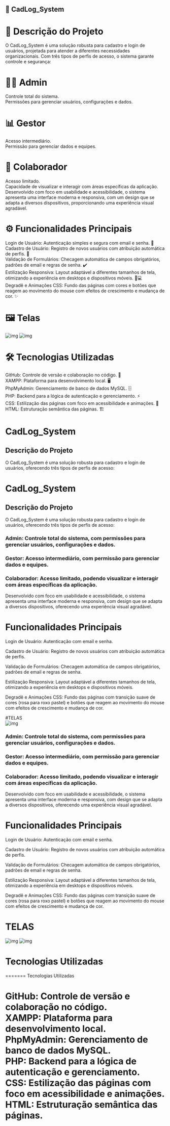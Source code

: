  ## 🚀 CadLog_System
# 🌟 Descrição do Projeto
O CadLog_System é uma solução robusta para cadastro e login de usuários, projetada para atender a diferentes necessidades organizacionais. Com três tipos de perfis de acesso, o sistema garante controle e segurança:  

# 👨‍💼 Admin
Controle total do sistema.  
Permissões para gerenciar usuários, configurações e dados.  
# 📊 Gestor
Acesso intermediário.  
Permissão para gerenciar dados e equipes.  
# 👥 Colaborador
Acesso limitado.  
Capacidade de visualizar e interagir com áreas específicas da aplicação.  
Desenvolvido com foco em usabilidade e acessibilidade, o sistema apresenta uma interface moderna e responsiva, com um design que se adapta a diversos dispositivos, proporcionando uma experiência visual agradável.  

# ⚙️ Funcionalidades Principais
Login de Usuário: Autenticação simples e segura com email e senha. 🔑  
Cadastro de Usuário: Registro de novos usuários com atribuição automática de perfis. 📝  
Validação de Formulários: Checagem automática de campos obrigatórios, padrões de email e regras de senha. ✔️  
Estilização Responsiva: Layout adaptável a diferentes tamanhos de tela, otimizando a experiência em desktops e dispositivos móveis. 📱💻  
Degradê e Animações CSS: Fundo das páginas com cores e botões que reagem ao movimento do mouse com efeitos de crescimento e mudança de cor. ✨  

# 🖼️ Telas

![img](img2.png)
![img](image.png)


# 🛠️ Tecnologias Utilizadas
GitHub: Controle de versão e colaboração no código. 🐙  
XAMPP: Plataforma para desenvolvimento local. 🖥️  
PhpMyAdmin: Gerenciamento de banco de dados MySQL. 🗄️  
PHP: Backend para a lógica de autenticação e gerenciamento. ⚡  
CSS: Estilização das páginas com foco em acessibilidade e animações. 🎨  
HTML: Estruturação semântica das páginas. 🏗️  
 




#   CadLog_System  

## Descrição do Projeto
O CadLog_System é uma solução robusta para cadastro e login de usuários, oferecendo três tipos de perfis de acesso:  

#   CadLog_System  

## Descrição do Projeto
O CadLog_System é uma solução robusta para cadastro e login de usuários, oferecendo três tipos de perfis de acesso:  



### Admin: Controle total do sistema, com permissões para gerenciar usuários, configurações e dados.  
### Gestor: Acesso intermediário, com permissão para gerenciar dados e equipes.  
### Colaborador: Acesso limitado, podendo visualizar e interagir com áreas específicas da aplicação.  



Desenvolvido com foco em usabilidade e acessibilidade, o sistema apresenta uma interface moderna e responsiva, com design que se adapta a diversos dispositivos, oferecendo uma experiência visual agradável.  

 # Funcionalidades Principais  

Login de Usuário: Autenticação com email e senha.  

Cadastro de Usuário: Registro de novos usuários com atribuição automática de perfis.  

Validação de Formulários: Checagem automática de campos obrigatórios, padrões de email e regras de senha.  

Estilização Responsiva: Layout adaptável a diferentes tamanhos de tela, otimizando a experiência em desktops e dispositivos móveis.  

Degradê e Animações CSS: Fundo das páginas com transição suave de cores (rosa para roxo pastel) e botões que reagem ao movimento do mouse com efeitos de crescimento e mudança de cor.  

#TELAS  
![img](img2.png)


### Admin: Controle total do sistema, com permissões para gerenciar usuários, configurações e dados.  
### Gestor: Acesso intermediário, com permissão para gerenciar dados e equipes.  
### Colaborador: Acesso limitado, podendo visualizar e interagir com áreas específicas da aplicação.  



Desenvolvido com foco em usabilidade e acessibilidade, o sistema apresenta uma interface moderna e responsiva, com design que se adapta a diversos dispositivos, oferecendo uma experiência visual agradável.  

 # Funcionalidades Principais  

Login de Usuário: Autenticação com email e senha.  

Cadastro de Usuário: Registro de novos usuários com atribuição automática de perfis.  

Validação de Formulários: Checagem automática de campos obrigatórios, padrões de email e regras de senha.  

Estilização Responsiva: Layout adaptável a diferentes tamanhos de tela, otimizando a experiência em desktops e dispositivos móveis.  

Degradê e Animações CSS: Fundo das páginas com transição suave de cores (rosa para roxo pastel) e botões que reagem ao movimento do mouse com efeitos de crescimento e mudança de cor.  

# TELAS  
![img](img2.png)
![img](image.png)

# Tecnologias Utilizadas

=======
Tecnologias Utilizadas


GitHub: Controle de versão e colaboração no código.  
XAMPP: Plataforma para desenvolvimento local.  
PhpMyAdmin: Gerenciamento de banco de dados MySQL.  
PHP: Backend para a lógica de autenticação e gerenciamento.  
CSS: Estilização das páginas com foco em acessibilidade e animações.  
HTML: Estruturação semântica das páginas.  
=======

